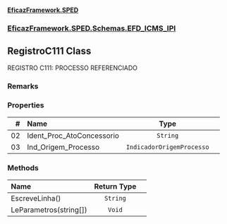 #### [EficazFramework.SPED](EficazFrameworkSPED.md 'EficazFramework SPED')
### [EficazFramework.SPED.Schemas.EFD_ICMS_IPI](EficazFramework.SPED.Schemas.EFD_ICMS_IPI.md 'EficazFramework.SPED.Schemas.EFD_ICMS_IPI')

## RegistroC111 Class

REGISTRO C111: PROCESSO REFERENCIADO

### Remarks
### Properties

| # | Name | Type | |
| ---: | :--- | :---: | :--- |
| 02 | Ident_Proc_AtoConcessorio | `String` |  |
| 03 | Ind_Origem_Processo | `IndicadorOrigemProcesso` |  |
### Methods

| Name | Return Type | |
| :--- | :---: | :--- |
| EscreveLinha() | `String` |  |
| LeParametros(string[]) | `Void` |  |
